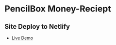 
# PencilBox Money-Reciept
## Site Deploy to Netlify

- [Live Demo](https://pb-money-reciept.netlify.app/)
